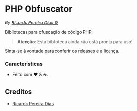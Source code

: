 # PHP Obfuscator

*By [Ricardo Pereira Dias &copy;](https://github.com/rpdesignerfly)*

Bibliotecas para ofuscação de código PHP.

> **Atenção**:
> Esta biblioteca ainda não está pronta para uso!

Sinta-se à vontade para conferir os [releases](https://github.com/rpdesignerfly/php-obfuscator) e a [licença](license.md).

### Características

  * Feito com :heart: &amp; :coffee:.

## Creditos

- [Ricardo Pereira Dias](https://github.com/rpdesignerfly)

